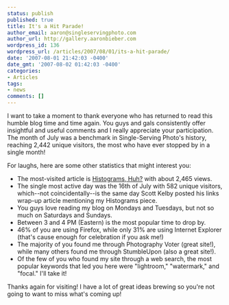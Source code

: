 ```yaml
---
status: publish
published: true
title: It's a Hit Parade!
author_email: aaron@singleservingphoto.com
author_url: http://gallery.aaronbieber.com
wordpress_id: 136
wordpress_url: /articles/2007/08/01/its-a-hit-parade/
date: '2007-08-01 21:42:03 -0400'
date_gmt: '2007-08-02 01:42:03 -0400'
categories:
- Articles
tags:
- news
comments: []
---
```

I want to take a moment to thank everyone who has returned to read this
humble blog time and time again. You guys and gals consistently offer
insightful and useful comments and I really appreciate your
participation. The month of July was a benchmark in Single-Serving
Photo's history, reaching 2,442 unique visitors, the most who have ever
stopped by in a single month!

For laughs, here are some other statistics that might interest you:
 * The most-visited article is [Histograms,
Huh?](/articles/2007/06/03/histograms-huh/) with
about 2,465 views.
 * The single most active day was the 16th of July with 582 unique
visitors, which--not coincidentally--is the same day Scott Kelby posted
his links wrap-up article mentioning my Histograms piece.
 * You guys love reading my blog on Mondays and Tuesdays, but not so
much on Saturdays and Sundays.
 * Between 3 and 4 PM (Eastern) is the most popular time to drop by.
 * 46% of you are using Firefox, while only 31% are using Internet
Explorer (that's cause enough for celebration if you ask me!)
 * The majority of you found me through Photography Voter (great
site!), while many others found me through StumbleUpon (also a great
site!).
 * Of the few of you who found my site through a web search, the most
popular keywords that led you here were "lightroom," "watermark," and
"focal." I'll take it!

Thanks again for visiting! I have a lot of great ideas brewing so you're
not going to want to miss what's coming up!
